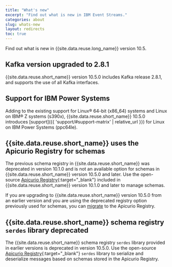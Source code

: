 ```yaml
---
title: "What's new"
excerpt: "Find out what is new in IBM Event Streams."
categories: about
slug: whats-new
layout: redirects
toc: true
---
```


Find out what is new in {{site.data.reuse.long_name}} version 10.5.

## Kafka version upgraded to 2.8.1

{{site.data.reuse.short_name}} version 10.5.0 includes Kafka release 2.8.1, and supports the use of all Kafka interfaces.

## Support for IBM Power Systems

Adding to the existing support for Linux® 64-bit (x86_64) systems and Linux on IBM® Z systems (s390x), {{site.data.reuse.short_name}} 10.5.0 introduces [support]({{ 'support/#support-matrix' | relative_url }}) for Linux on IBM Power Systems (ppc64le).

## {{site.data.reuse.short_name}} uses the Apicurio Registry for schemas

The previous schema registry in {{site.data.reuse.short_name}} was deprecated in version 10.1.0 and is not an available option for schemas in {{site.data.reuse.short_name}} version 10.5.0 and later. Use the open-source [Apicurio Registry](https://www.apicur.io/registry/docs/apicurio-registry/1.3.3.Final/index.html){:target="_blank"} included in {{site.data.reuse.short_name}} version 10.1.0 and later to manage schemas.

If you are upgrading to {{site.data.reuse.short_name}} version 10.5.0 from an earlier version and you are using the deprecated registry option previously used for schemas, you can [migrate](../../installing/migrating-to-apicurio/) to the Apicurio Registry.

## {{site.data.reuse.short_name}} schema registry `serdes` library deprecated

The {{site.data.reuse.short_name}} schema registry `serdes` library provided in earlier versions is deprecated in version 10.5.0. Use the open-source [Apicurio Registry](https://www.apicur.io/registry/docs/apicurio-registry/1.3.3.Final/index.html){:target="_blank"} `serdes` library to serialize and deserialize messages based on schemas stored in the Apicurio Registry.

